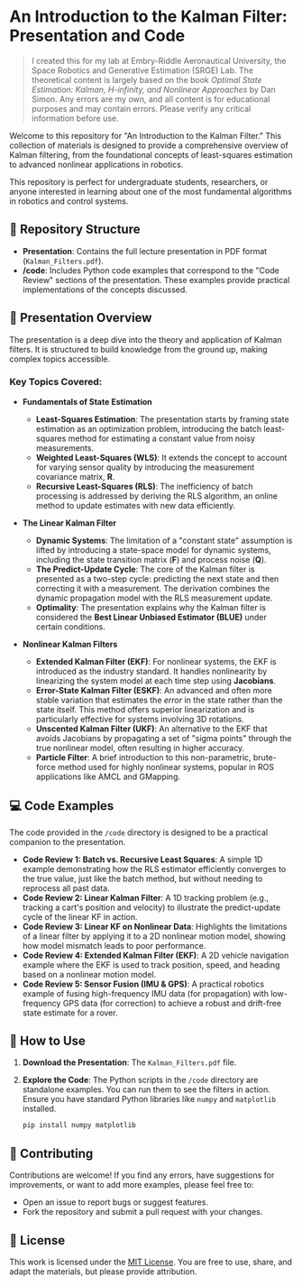 # An Introduction to the Kalman Filter: Presentation and Code

> I created this for my lab at Embry-Riddle Aeronautical University, the Space Robotics and Generative Estimation (SRGE) Lab. The theoretical content is largely based on the book *Optimal State Estimation: Kalman, H-infinity, and Nonlinear Approaches* by Dan Simon. Any errors are my own, and all content is for educational purposes and may contain errors. Please verify any critical information before use.

Welcome to this repository for "An Introduction to the Kalman Filter." This collection of materials is designed to provide a comprehensive overview of Kalman filtering, from the foundational concepts of least-squares estimation to advanced nonlinear applications in robotics.

This repository is perfect for undergraduate students, researchers, or anyone interested in learning about one of the most fundamental algorithms in robotics and control systems.

## 📁 Repository Structure

* **Presentation**: Contains the full lecture presentation in PDF format (`Kalman_Filters.pdf`).
* **/code**: Includes Python code examples that correspond to the "Code Review" sections of the presentation. These examples provide practical implementations of the concepts discussed.

## 📖 Presentation Overview

The presentation is a deep dive into the theory and application of Kalman filters. It is structured to build knowledge from the ground up, making complex topics accessible.

### Key Topics Covered:

* **Fundamentals of State Estimation**
    * **Least-Squares Estimation**: The presentation starts by framing state estimation as an optimization problem, introducing the batch least-squares method for estimating a constant value from noisy measurements.
    * **Weighted Least-Squares (WLS)**: It extends the concept to account for varying sensor quality by introducing the measurement covariance matrix, **R**.
    * **Recursive Least-Squares (RLS)**: The inefficiency of batch processing is addressed by deriving the RLS algorithm, an online method to update estimates with new data efficiently.

* **The Linear Kalman Filter**
    * **Dynamic Systems**: The limitation of a "constant state" assumption is lifted by introducing a state-space model for dynamic systems, including the state transition matrix (**F**) and process noise (**Q**).
    * **The Predict-Update Cycle**: The core of the Kalman filter is presented as a two-step cycle: predicting the next state and then correcting it with a measurement. The derivation combines the dynamic propagation model with the RLS measurement update.
    * **Optimality**: The presentation explains why the Kalman filter is considered the **Best Linear Unbiased Estimator (BLUE)** under certain conditions.

* **Nonlinear Kalman Filters**
    * **Extended Kalman Filter (EKF)**: For nonlinear systems, the EKF is introduced as the industry standard. It handles nonlinearity by linearizing the system model at each time step using **Jacobians**.
    * **Error-State Kalman Filter (ESKF)**: An advanced and often more stable variation that estimates the *error* in the state rather than the state itself. This method offers superior linearization and is particularly effective for systems involving 3D rotations.
    * **Unscented Kalman Filter (UKF)**: An alternative to the EKF that avoids Jacobians by propagating a set of "sigma points" through the true nonlinear model, often resulting in higher accuracy.
    * **Particle Filter**: A brief introduction to this non-parametric, brute-force method used for highly nonlinear systems, popular in ROS applications like AMCL and GMapping.

## 💻 Code Examples

The code provided in the `/code` directory is designed to be a practical companion to the presentation.

* **Code Review 1: Batch vs. Recursive Least Squares**: A simple 1D example demonstrating how the RLS estimator efficiently converges to the true value, just like the batch method, but without needing to reprocess all past data.
* **Code Review 2: Linear Kalman Filter**: A 1D tracking problem (e.g., tracking a cart's position and velocity) to illustrate the predict-update cycle of the linear KF in action.
* **Code Review 3: Linear KF on Nonlinear Data**: Highlights the limitations of a linear filter by applying it to a 2D nonlinear motion model, showing how model mismatch leads to poor performance.
* **Code Review 4: Extended Kalman Filter (EKF)**: A 2D vehicle navigation example where the EKF is used to track position, speed, and heading based on a nonlinear motion model.
* **Code Review 5: Sensor Fusion (IMU & GPS)**: A practical robotics example of fusing high-frequency IMU data (for propagation) with low-frequency GPS data (for correction) to achieve a robust and drift-free state estimate for a rover.

## 🚀 How to Use

1.  **Download the Presentation**: The `Kalman_Filters.pdf` file.
2.  **Explore the Code**: The Python scripts in the `/code` directory are standalone examples. You can run them to see the filters in action. Ensure you have standard Python libraries like `numpy` and `matplotlib` installed.

    ```bash
    pip install numpy matplotlib
    ```

## 🤝 Contributing

Contributions are welcome! If you find any errors, have suggestions for improvements, or want to add more examples, please feel free to:

* Open an issue to report bugs or suggest features.
* Fork the repository and submit a pull request with your changes.

## 📜 License

This work is licensed under the [MIT License](LICENSE). You are free to use, share, and adapt the materials, but please provide attribution.
